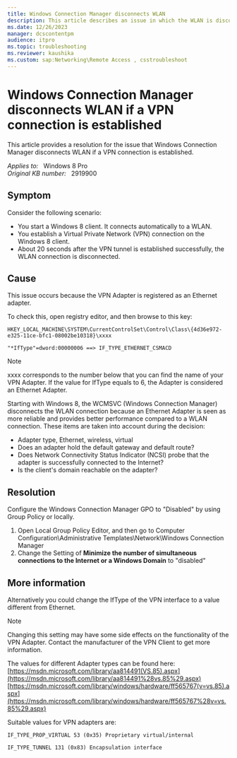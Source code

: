 ```yaml
---
title: Windows Connection Manager disconnects WLAN
description: This article describes an issue in which the WLAN is disconnected if a VPN connection is established.
ms.date: 12/26/2023
manager: dcscontentpm
audience: itpro
ms.topic: troubleshooting
ms.reviewer: kaushika
ms.custom: sap:Networking\Remote Access , csstroubleshoot
---
```

# Windows Connection Manager disconnects WLAN if a VPN connection is established

This article provides a resolution for the issue that Windows Connection Manager disconnects WLAN if a VPN connection is established.

_Applies to:_ &nbsp; Windows 8 Pro  
_Original KB number:_ &nbsp; 2919900

## Symptom

Consider the following scenario:  

- You start a Windows 8 client. It connects automatically to a WLAN.
- You establish a Virtual Private Network (VPN) connection on the Windows 8 client.
- About 20 seconds after the VPN tunnel is established successfully, the WLAN connection is disconnected.

## Cause

This issue occurs because the VPN Adapter is registered as an Ethernet adapter.

To check this, open registry editor, and then browse to this key:

`HKEY_LOCAL_MACHINE\SYSTEM\CurrentControlSet\Control\Class\{4d36e972-e325-11ce-bfc1-08002be10318}\xxxx`

`"*IfType"=dword:00000006 ==> IF_TYPE_ETHERNET_CSMACD`

> [!Note]  
> xxxx corresponds to the number below that you can find the name of your VPN Adapter. If the value for IfType equals to 6, the Adapter is considered an Ethernet Adapter.

Starting with Windows 8, the WCMSVC (Windows Connection Manager) disconnects the WLAN connection because an Ethernet Adapter is seen as more reliable and provides better performance compared to a WLAN connection. These items are taken into account during the decision:

- Adapter type, Ethernet, wireless, virtual
- Does an adapter hold the default gateway and default route?
- Does Network Connectivity Status Indicator (NCSI) probe that the adapter is successfully connected to the Internet?
- Is the client's domain reachable on the adapter?

## Resolution

Configure the Windows Connection Manager GPO to "Disabled" by using Group Policy or locally.

1. Open Local Group Policy Editor, and then go to Computer Configuration\Administrative Templates\Network\Windows Connection Manager
2. Change the Setting of **Minimize the number of simultaneous connections to the Internet or a Windows Domain** to "disabled"

## More information

Alternatively you could change the IfType of the VPN interface to a value different from Ethernet.  

> [!NOTE]
> Changing this setting may have some side effects on the functionality of the VPN Adapter. Contact the manufacturer of the VPN Client to get more information.

The values for different Adapter types can be found here:  
[https://msdn.microsoft.com/library/aa814491(VS.85).aspx](https://msdn.microsoft.com/library/aa814491%28vs.85%29.aspx)  
[https://msdn.microsoft.com/library/windows/hardware/ff565767(v=vs.85).aspx](https://msdn.microsoft.com/library/windows/hardware/ff565767%28v=vs.85%29.aspx)  

Suitable values for VPN adapters are:

`IF_TYPE_PROP_VIRTUAL 53 (0x35) Proprietary virtual/internal`

`IF_TYPE_TUNNEL 131 (0x83) Encapsulation interface`
